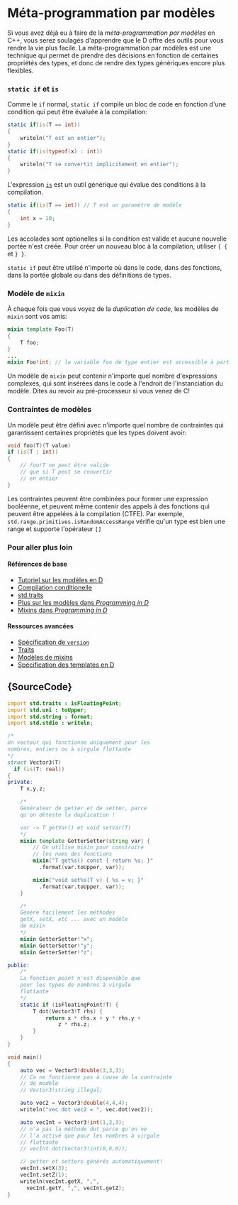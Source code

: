 # Méta-programmation par modèles

Si vous avez déjà eu à faire de la *méta-programmation par modèles* en C++, vous serez soulagés d'apprendre que le D offre des outils pour vous rendre la vie plus facile. La méta-programmation par modèles est une technique qui permet de prendre des décisions en fonction de certaines propriétés des types, et donc de rendre des types génériques encore plus flexibles.

### `static if` et `is`

Comme le `if` normal, `static if` compile un bloc de code en fonction d'une condition qui peut être évaluée à la compilation:

```d
static if(is(T == int))
{
    writeln("T est un entier");
}
static if(is(typeof(x) : int))
{
    writeln("T se convertit implicitement en entier");
}
```

L'expression [`is`](http://wiki.dlang.org/Is_expression) est un outil générique qui évalue des conditions à la compilation.

```d
static if(is(T == int)) // T est un paramètre de modèle
{
    int x = 10;
}
```

Les accolades sont optionelles si la condition est valide et aucune nouvelle portée n'est créée. Pour créer un nouveau bloc à la compilation, utiliser `{ {` et `} }`.

`static if` peut être utilisé n'importe où dans le code, dans des fonctions, dans la portée globale ou dans des définitions de types.

### Modèle de `mixin`

À chaque fois que vous voyez de la *duplication de code*, les modèles de `mixin` sont vos amis:

```d
mixin template Foo(T)
{
    T foo;
}
...
mixin Foo!int; // la variable foo de type entier est accessible à partir d'ici
```

Un modèle de `mixin` peut contenir n'importe quel nombre d'expressions complexes, qui sont insérées dans le code à l'endroit de l'instanciation du modèle. Dites au revoir au pré-processeur si vous venez de C!

### Contraintes de modèles

Un modèle peut être défini avec n'importe quel nombre de contraintes qui garantissent certaines propriétés que les types doivent avoir:

```d
void foo(T)(T value)
if (is(T : int))
{
    // foo!T ne peut être valide
    // que si T peut se convertir
    // en entier
}
```

Les contraintes peuvent être combinées pour former une expression booléenne, et peuvent même contenir des appels à des fonctions qui peuvent être appelées à la compilation (CTFE). Par exemple, `std.range.primitives.isRandomAccessRange` vérifie qu'un type est bien une range et supporte l'opérateur `[]`

### Pour aller plus loin

#### Références de base

- [Tutoriel sur les modèles en D](https://github.com/PhilippeSigaud/D-templates-tutorial)
- [Compilation conditionelle](http://ddili.org/ders/d.en/cond_comp.html)
- [std.traits](https://dlang.org/phobos/std_traits.html)
- [Plus sur les modèles dans  _Programming in D_](http://ddili.org/ders/d.en/templates_more.html)
- [Mixins dans  _Programming in D_](http://ddili.org/ders/d.en/mixin.html)

#### Ressources avancées

- [Spécification de `version`](https://dlang.org/spec/version.html)
- [Traits](https://dlang.org/spec/traits.html)
- [Modèles de mixins](https://dlang.org/spec/template-mixin.html)
- [Spécification des templates en D](https://dlang.org/spec/template.html)

## {SourceCode}

```d
import std.traits : isFloatingPoint;
import std.uni : toUpper;
import std.string : format;
import std.stdio : writeln;

/*
Un vecteur qui fonctionne uniquement pour les
nombres, entiers ou à virgule flottante
*/
struct Vector3(T)
  if (is(T: real))
{
private:
    T x,y,z;

    /*
    Générateur de getter et de setter, parce
    qu'on déteste la duplication !

    var -> T getVar() et void setVar(T)
    */
    mixin template GetterSetter(string var) {
        // On utilise mixin pour construire
        // les noms des fonctions
        mixin("T get%s() const { return %s; }"
          .format(var.toUpper, var));

        mixin("void set%s(T v) { %s = v; }"
          .format(var.toUpper, var));
    }

    /*
    Génère facilement les méthodes 
    getX, setX, etc ... avec un modèle
    de mixin
    */
    mixin GetterSetter!"x";
    mixin GetterSetter!"y";
    mixin GetterSetter!"z";

public:
    /*
    La fonction point n'est disponible que 
    pour les types de nombres à virgule
    flottante
    */
    static if (isFloatingPoint!T) {
        T dot(Vector3!T rhs) {
            return x * rhs.x + y * rhs.y +
                z * rhs.z;
        }
    }
}

void main()
{
    auto vec = Vector3!double(3,3,3);
    // Ca ne fonctionne pas à cause de la contrainte
    // de modèle
    // Vector3!string illegal;

    auto vec2 = Vector3!double(4,4,4);
    writeln("vec dot vec2 = ", vec.dot(vec2));

    auto vecInt = Vector3!int(1,2,3);
    // n'a pas la méthode dot parce qu'on ne 
    // l'a activé que pour les nombres à virgule
    // flottante
    // vecInt.dot(Vector3!int(0,0,0));

    // getter et setters générés automatiquement!
    vecInt.setX(3);
    vecInt.setZ(1);
    writeln(vecInt.getX, ",",
      vecInt.getY, ",", vecInt.getZ);
}
```
